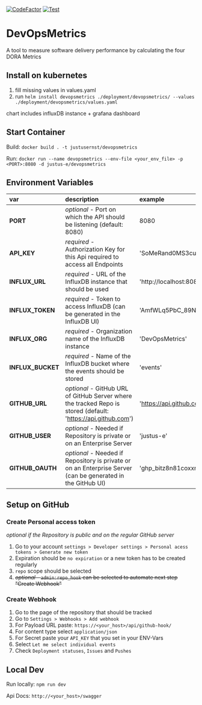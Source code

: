 [![CodeFactor](https://www.codefactor.io/repository/github/justus-e/devopsmetrics/badge)](https://www.codefactor.io/repository/github/justus-e/devopsmetrics)
[![Test](https://github.com/Justus-e/DevOpsMetrics/actions/workflows/test.yml/badge.svg?branch=main)](https://github.com/Justus-e/DevOpsMetrics/actions/workflows/test.yml)
# DevOpsMetrics

A tool to measure software delivery performance by calculating the four DORA Metrics

## Install on kubernetes

1. fill missing values in values.yaml
2. run `helm install devopsmetrics ./deployment/devopsmetrics/ --values ./deployment/devopsmetrics/values.yaml`

chart includes influxDB instance + grafana dashboard

## Start Container

Build: `docker build . -t justusernst/devopsmetrics`

Run: `docker run --name devopsmetrics --env-file <your_env_file> -p <PORT>:8080 -d justus-e/devopsmetrics`


## Environment Variables

| var               | description                                                                                                   | example                      |
|:------------------|:--------------------------------------------------------------------------------------------------------------|:-----------------------------|
| **PORT**          | _optional_ - Port on which the API should be listening (default: 8080)                                        | 8080                         |
| **API_KEY**       | _required_ - Authorization Key for this Api required to access all Endpoints                                  | 'SoMeRand0MS3curE5trinG'     |
| **INFLUX_URL**    | _required_ - URL of the InfluxDB instance that should be used                                                 | 'http://localhost:8086'      |
| **INFLUX_TOKEN**  | _required_ - Token to access InfluxDB (can be generated in the InfluxDB UI)                                   | 'AmfWLq5PbC_89NkpO\[...]'    |
| **INFLUX_ORG**    | _required_ - Organization name of the InfluxDB instance                                                       | 'DevOpsMetrics'              |
| **INFLUX_BUCKET** | _required_ - Name of the InfluxDB bucket where the events should be stored                                    | 'events'                     |
| **GITHUB_URL**    | _optional_ - GitHub URL of GitHub Server where the tracked Repo is stored (default: 'https://api.github.com') | 'https://api.github.com'     |
| **GITHUB_USER**   | _optional_ - Needed if Repository is private or on an Enterprise Server                                       | 'justus-e'                   |
| **GITHUB_OAUTH**  | _optional_ - Needed if Repository is private or on an Enterprise Server (can be generated in the GitHub UI)   | 'ghp_bitz8n81coxxnYvZ\[...]' |

## Setup on GitHub
### Create Personal access token

_optional if the Repository is public and on the regular GitHub server_

1. Go to your account `settings > Developer settings > Personal acess tokens > Generate new token`
2. Expiration should be `no expiration` or a new token has to be created regularly
3. `repo` scope should be selected
4. ~~_optional_ - `admin:repo_hook` can be selected to automate next step "Create Webhook"~~

### Create Webhook

1. Go to the page of the repository that should be tracked
2. Go to `Settings > Webhooks > Add webhook`
3. For Payload URL paste: `https://<your_host>/api/github-hook/`
4. For content type select `application/json`
5. For Secret paste your `API_KEY` that you set in your ENV-Vars
6. Select `Let me select individual events`
7. Check `Deployment statuses`, `Issues` and `Pushes`

## Local Dev

Run locally: `npm run dev`

Api Docs: `http://<your_host>/swagger`
